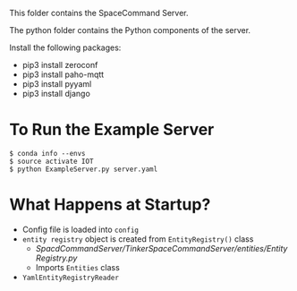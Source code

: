 This folder contains the SpaceCommand Server.

The python folder contains the Python components of the server.

Install the following packages:

* pip3 install zeroconf
* pip3 install paho-mqtt
* pip3 install pyyaml
* pip3 install django


To Run the Example Server
=========================
```linux
$ conda info --envs
$ source activate IOT
$ python ExampleServer.py server.yaml
```

What Happens at Startup?
========================
* Config file is loaded into `config`
* `entity registry` object is created from `EntityRegistry()` class
  * _SpacdCommandServer/TinkerSpaceCommandServer/entities/EntityRegistry.py_
  * Imports `Entities` class
* `YamlEntityRegistryReader`
  
